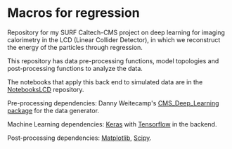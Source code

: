 # Macros for regression

Repository for my SURF Caltech-CMS project on deep learning for imaging calorimetry in the LCD (Linear Collider Detector), in which we reconstruct the energy of the particles through regression.

This repository has data pre-processing functions, model topologies and post-processing functions to analyze the data.

The notebooks that apply this back end to simulated data are in the [NotebooksLCD](https://github.com/vitoriapacela/NotebooksLCD) repository.

Pre-processing dependencies:
Danny Weitecamp's [CMS_Deep_Learning package](https://github.com/DannyWeitekamp/CMS_Deep_Learning) for the data generator.

Machine Learning dependencies:
[Keras](https://keras.io/) with [Tensorflow](https://www.tensorflow.org/) in the backend.

Post-processing dependencies:
[Matplotlib](http://matplotlib.org/), [Scipy](https://www.scipy.org/).

